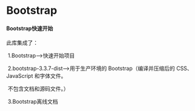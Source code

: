 # Bootstrap
#### Bootstrap快速开始

此库集成了：

​	1.Bootstrap——>快速开始项目

​	2.bootstrap-3.3.7-dist——>用于生产环境的 Bootstrap（编译并压缩后的 CSS、JavaScript 和字体文件。

​													不包含文档和源码文件。）

​	3.Bootstrap离线文档
